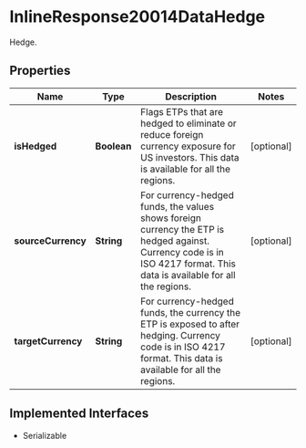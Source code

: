 

# InlineResponse20014DataHedge

Hedge.

## Properties

Name | Type | Description | Notes
------------ | ------------- | ------------- | -------------
**isHedged** | **Boolean** | Flags ETPs that are hedged to eliminate or reduce foreign currency exposure for US investors. This data is available for all the regions. |  [optional]
**sourceCurrency** | **String** | For currency-hedged funds, the values shows foreign currency the ETP is hedged against. Currency code is in ISO 4217 format. This data is available for all the regions. |  [optional]
**targetCurrency** | **String** | For currency-hedged funds, the currency the ETP is exposed to after hedging. Currency code is in ISO 4217 format. This data is available for all the regions. |  [optional]


## Implemented Interfaces

* Serializable


